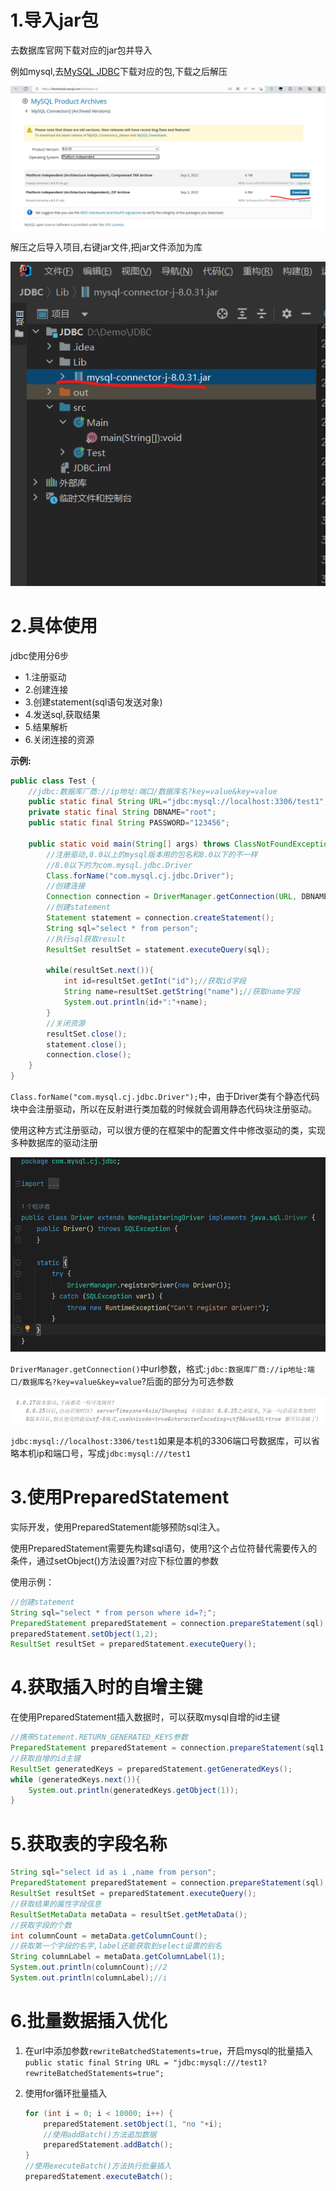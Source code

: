 # 1.导入jar包

去数据库官网下载对应的jar包并导入

例如mysql,去[MySQL JDBC](https://downloads.mysql.com/archives/c-j/)下载对应的包,下载之后解压

![image-20230302121720852](images/image-20230302121720852.png)

解压之后导入项目,右键jar文件,把jar文件添加为库

![image-20230302121852420](images/image-20230302121852420.png)

# 2.具体使用

jdbc使用分6步

- 1.注册驱动
- 2.创建连接
- 3.创建statement(sql语句发送对象)
- 4.发送sql,获取结果
- 5.结果解析
- 6.关闭连接的资源

**示例:**

```java
public class Test {
    //jdbc:数据库厂商://ip地址:端口/数据库名?key=value&key=value
    public static final String URL="jdbc:mysql://localhost:3306/test1";
    private static final String DBNAME="root";
    public static final String PASSWORD="123456";

    public static void main(String[] args) throws ClassNotFoundException, SQLException {
        //注册驱动,8.0以上的mysql版本用的包名和8.0以下的不一样
        //8.0以下的为com.mysql.jdbc.Driver
        Class.forName("com.mysql.cj.jdbc.Driver");
        //创建连接
        Connection connection = DriverManager.getConnection(URL, DBNAME, PASSWORD);
        //创建statement
        Statement statement = connection.createStatement();
        String sql="select * from person";
        //执行sql获取result
        ResultSet resultSet = statement.executeQuery(sql);

        while(resultSet.next()){
            int id=resultSet.getInt("id");//获取id字段
            String name=resultSet.getString("name");//获取name字段
            System.out.println(id+":"+name);
        }
        //关闭资源
        resultSet.close();
        statement.close();
        connection.close();
    }
}
```

`Class.forName("com.mysql.cj.jdbc.Driver");`中，由于Driver类有个静态代码块中会注册驱动，所以在反射进行类加载的时候就会调用静态代码块注册驱动。

使用这种方式注册驱动，可以很方便的在框架中的配置文件中修改驱动的类，实现多种数据库的驱动注册

<img src="images/image-20230302123121187.png" alt="image-20230302123121187" style="zoom:80%;" />

`DriverManager.getConnection()`中url参数，格式:`jdbc:数据库厂商://ip地址:端口/数据库名?key=value&key=value`?后面的部分为可选参数

![image-20230302130916260](images/image-20230302130916260.png)

`jdbc:mysql://localhost:3306/test1`如果是本机的3306端口号数据库，可以省略本机ip和端口号，写成`jdbc:mysql:///test1`

# 3.使用PreparedStatement

实际开发，使用PreparedStatement能够预防sql注入。

使用PreparedStatement需要先构建sql语句，使用?这个占位符替代需要传入的条件，通过setObject()方法设置?对应下标位置的参数

使用示例：

```java
//创建statement
String sql="select * from person where id=?;";
PreparedStatement preparedStatement = connection.prepareStatement(sql);
preparedStatement.setObject(1,2);
ResultSet resultSet = preparedStatement.executeQuery();
```

# 4.获取插入时的自增主键

在使用PreparedStatement插入数据时，可以获取mysql自增的id主键

```java
//携带Statement.RETURN_GENERATED_KEYS参数
PreparedStatement preparedStatement = connection.prepareStatement(sql1,Statement.RETURN_GENERATED_KEYS);
//获取自增的id主键
ResultSet generatedKeys = preparedStatement.getGeneratedKeys();
while (generatedKeys.next()){
    System.out.println(generatedKeys.getObject(1));
}
```

# 5.获取表的字段名称

```java
String sql="select id as i ,name from person";
PreparedStatement preparedStatement = connection.prepareStatement(sql);
ResultSet resultSet = preparedStatement.executeQuery();
//获取结果的属性字段信息
ResultSetMetaData metaData = resultSet.getMetaData();
//获取字段的个数
int columnCount = metaData.getColumnCount();
//获取第一个字段的名字,label还能获取到select设置的别名
String columnLabel = metaData.getColumnLabel(1);
System.out.println(columnCount);//2
System.out.println(columnLabel);//i
```

# 6.批量数据插入优化

1. 在url中添加参数`rewriteBatchedStatements=true`，开启mysql的批量插入
    `public static final String URL = "jdbc:mysql:///test1?rewriteBatchedStatements=true";`

2. 使用for循环批量插入

    ```java
    for (int i = 0; i < 10000; i++) {
        preparedStatement.setObject(1, "no "+i);
        //使用addBatch()方法追加数据
        preparedStatement.addBatch();
    }
    //使用executeBatch()方法执行批量插入
    preparedStatement.executeBatch();
    ```